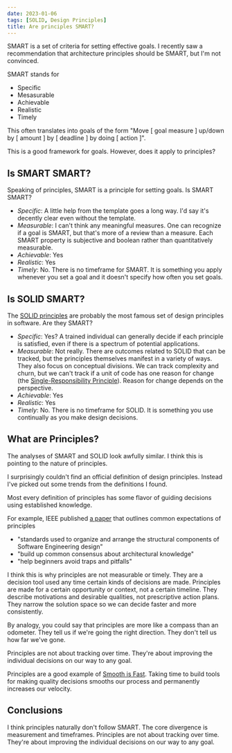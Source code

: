 ```yaml
---
date: 2023-01-06
tags: [SOLID, Design Principles]
title: Are principles SMART?
---
```


SMART is a set of criteria for setting effective goals. I recently saw a recommendation that architecture principles should be SMART, but I'm not convinced.
<!--more-->

SMART stands for 
- Specific
- Mesasurable
- Achievable
- Realistic
- Timely

This often translates into goals of the form "Move [ goal measure ] up/down by [ amount ] by [ deadline ] by doing [ action ]".

This is a good framework for goals. However, does it apply to principles?

## Is SMART SMART?

Speaking of principles, SMART is a principle for setting goals. Is SMART SMART?

- *Specific*: A little help from the template goes a long way. I'd say it's decently clear even without the template.
- *Measurable*: I can't think any meaningful measures. One can recognize if a goal is SMART, but that's more of a review than a measure. Each SMART property is subjective and boolean rather than quantitatively measurable.
- *Achievable*: Yes
- *Realistic*: Yes
- *Timely*: No. There is no timeframe for SMART. It is something you apply whenever you set a goal and it doesn't specify how often you set goals.

## Is SOLID SMART?

The [SOLID principles](https://en.wikipedia.org/wiki/SOLID) are probably the most famous set of design principles in software. Are they SMART?

- *Specific*: Yes? A trained individual can generally decide if each principle is satisfied, even if there is a spectrum of potential applications.
- *Measurable*: Not really. There are outcomes related to SOLID that can be tracked, but the principles themselves manifest in a variety of ways. They also focus on conceptual divisions. We can track complexity and churn, but we can't track if a unit of code has one reason for change (the [Single-Responsibility Principle](https://en.wikipedia.org/wiki/Single-responsibility_principle)). Reason for change depends on the perspective.
- *Achievable*: Yes
- *Realistic*: Yes
- *Timely*: No. There is no timeframe for SOLID. It is something you use continually as you make design decisions.

## What are Principles?

The analyses of SMART and SOLID look awfully similar. I think this is pointing to the nature of principles.

I surprisingly couldn't find an official definition of design principles. Instead I've picked out some trends from the definitions I found.

Most every definition of principles has some flavor of guiding decisions using established knowledge.

For example, IEEE published [a paper](https://ieeexplore.ieee.org/document/6301346) that outlines common expectations of principles
- "standards used to organize and arrange the structural components of Software Engineering design"
- "build up common consensus about architectural knowledge"
- "help beginners avoid traps and pitfalls"

<!-- Principles are for the right kairos not the right chronos -->

I think this is why principles are not measurable or timely. They are a decision tool used any time certain kinds of decisions are made. Principles are made for a certain opportunity or context, not a certain timeline. They describe motivations and desirable qualities, not prescriptive action plans. They narrow the solution space so we can decide faster and more consistently.

By analogy, you could say that principles are more like a compass than an odometer. They tell us if we're going the right direction. They don't tell us how far we've gone.

Principles are not about tracking over time. They're about improving the individual decisions on our way to any goal. 

Principles are a good example of [Smooth is Fast](../draft/2022-11-20-flow-over-prediction.md). Taking time to build tools for making quality decisions smooths our process and permanently increases our velocity.

## Conclusions

I think principles naturally don't follow SMART. The core divergence is measurement and timeframes. Principles are not about tracking over time. They're about improving the individual decisions on our way to any goal. 

<!-- TODO: get a clear statement of what principles are
- guide decisions (Principles define fallback motivators to say yes to some things and no to others for any given decision (within relevant type of work). The faster we can narrow options, the faster we move in general.)
- tackle fundamental qualities of doing. Some aspects might be measurable, but it seems too broad
- More like a compass than an odometer. Tells you if you're going the right direction, not how far you've gone.
  - 


potential measures
- could have an evaluation framework to rate goals as smart or not, that's a kind of measure (but not objective)
  - measure also doesn't make sense. 100% of your tracked goals should be SMART. It's more of a review process and less of something you might track on a dashboard or as a performance metric
  - I suppose it could be an evaluator of how well your teams carry out the framework. Have a third party audit a sampling of goals from around the company. % well-defined goals is a measure of company understanding and adherence to framework. 
  - !!! same "audit" approach could be applied for design principles. That's an interesting idea

Q: Are the principles I've outlined in my blog posts SMART?
- specific, achievable, realistic -> for sure
- Measurable: this is harder. SOLID isn't measurable either. SMART
isn't really measurable either. They capture the soft concepts that we
can't mechanize
  - SIA is measurable via things like cycle times, release frequency,
other Devops and agile measures
  - Q: How effective would it be to measure scope of churn / code change?
- Testable: Not quantitatively, but something like an inspection or
standard can achieve objective verification or defect detection

Maybe make this a blog post. Start by examining SMART itself, then
SOLID, then SPNC -->